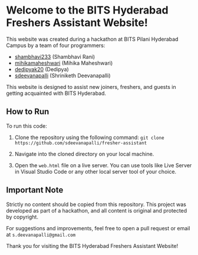 # Welcome to the BITS Hyderabad Freshers Assistant Website!

This website was created during a hackathon at BITS Pilani Hyderabad Campus by a team of four programmers:

- [shambhavi233](https://github.com/shambhavi233) (Shambhavi Rani)
- [mihikamaheshwari](https://github.com/mihikamaheshwari) (Mihika Maheshwari)
- [dedipyak20](https://github.com/dedipyak20) (Dedipya)
- [sdeevanapalli](https://github.com/sdeevanapalli) (Shriniketh Deevanapalli)

This website is designed to assist new joiners, freshers, and guests in getting acquainted with BITS Hyderabad.

## How to Run

To run this code:

1. Clone the repository using the following command: `git clone https://github.com/sdeevanapalli/fresher-assistant`

2. Navigate into the cloned directory on your local machine.

3. Open the `web.html` file on a live server. You can use tools like Live Server in Visual Studio Code or any other local server tool of your choice.

## Important Note

Strictly no content should be copied from this repository. This project was developed as part of a hackathon, and all content is original and protected by copyright.

For suggestions and improvements, feel free to open a pull request or email at `s.deevanapalli@gmail.com`

Thank you for visiting the BITS Hyderabad Freshers Assistant Website!
